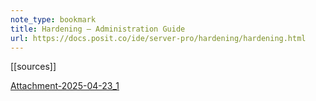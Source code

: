```yaml
---
note_type: bookmark
title: Hardening – Administration Guide
url: https://docs.posit.co/ide/server-pro/hardening/hardening.html
---
```


[[sources]]



[Attachment-2025-04-23_1](/attachments/Attachment-2025-04-23_1.md)